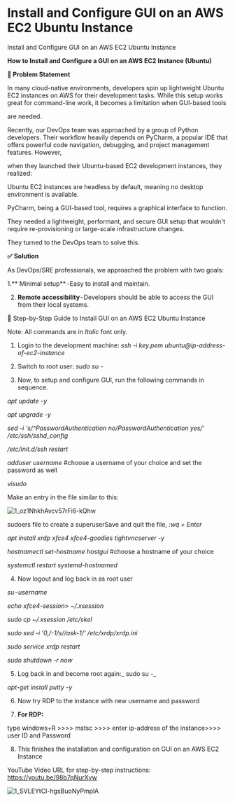 # Install and Configure GUI on an AWS EC2 Ubuntu Instance
Install and Configure GUI on an AWS EC2 Ubuntu Instance

**How to Install and Configure a GUI on an AWS EC2 Instance (Ubuntu)**

**🚩 Problem Statement**

In many cloud-native environments, developers spin up lightweight Ubuntu EC2 instances on AWS for their development tasks. While this setup works great for command-line work, it becomes a limitation when GUI-based tools

are needed.

Recently, our DevOps team was approached by a group of Python developers. Their workflow heavily depends on PyCharm, a popular IDE that offers powerful code navigation, debugging, and project management features. However, 

when they launched their Ubuntu-based EC2 development instances, they realized:

Ubuntu EC2 instances are headless by default, meaning no desktop environment is available.

PyCharm, being a GUI-based tool, requires a graphical interface to function.

They needed a lightweight, performant, and secure GUI setup that wouldn't require re-provisioning or large-scale infrastructure changes.

They turned to the DevOps team to solve this.

**✅ Solution**

As DevOps/SRE professionals, we approached the problem with two goals:

1.** Minimal setup** - Easy to install and maintain.

2. **Remote accessibility** - Developers should be able to access the GUI from their local systems.

🔧 Step-by-Step Guide to Install GUI on an AWS EC2 Ubuntu Instance

Note: All commands are in _Italic_ font only.

1. Login to the development machine: _ssh -i key.pem ubuntu@ip-address-of-ec2-instance_

2. Switch to root user: _sudo su -_

3. Now, to setup and configure GUI, run the following commands in sequence.

_apt update -y_

_apt upgrade -y_

_sed -i 's/^PasswordAuthentication no/PasswordAuthentication yes/' /etc/ssh/sshd_config_

_/etc/init.d/ssh restart_

_adduser username_ #choose a username of your choice and set the password as well

_visudo_

Make an entry in the file similar to this:

![1_oz1NhkhAvcv57rFi6-kQhw](https://github.com/user-attachments/assets/a98fe22d-7570-4483-9436-3a91f1b616ad)

sudoers file to create a superuserSave and quit the file, _:wq + Enter_

_apt install xrdp xfce4 xfce4-goodies tightvncserver -y_

_hostnamectl set-hostname hostgui_ #choose a hostname of your choice

_systemctl restart systemd-hostnamed_

4. Now logout and log back in as root user

_su - username_

_echo xfce4-session> ~/.xsession_

_sudo cp ~/.xsession /etc/skel_

_sudo sed -i '0,/-1/s//ask-1/' /etc/xrdp/xrdp.ini_

_sudo service xrdp restart_

_sudo shutdown -r now_

5. Log back in and become root again:_ sudo su -_
   
_apt-get install putty -y_

6. Now try RDP to the instance with new username and password
   
7. **For RDP:**
   
type windows+R >>>> mstsc >>>> enter ip-address of the instance>>>> user ID and Password

8. This finishes the installation and configuration on GUI on an AWS EC2 Instance
   
YouTube Video URL for step-by-step instructions: https://youtu.be/98b7qNurXyw

![1_SVLEYtCI-hgsBuoNyPmplA](https://github.com/user-attachments/assets/e25e74df-03a0-48d3-a33a-4ff30a7e95ed)

